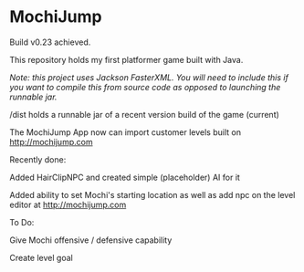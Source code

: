 # MochiJump
Build v0.23 achieved.

This repository holds my first platformer game built with Java.

*Note: this project uses Jackson FasterXML. You will need to include this if you want to compile this from source code as opposed to launching the runnable jar.*

/dist holds a runnable jar of a recent version build of the game (current)

The MochiJump App now can import customer levels built on http://mochijump.com

Recently done:

Added HairClipNPC and created simple (placeholder) AI for it

Added ability to set Mochi's starting location as well as add npc on the level editor at http://mochijump.com

To Do:

Give Mochi offensive / defensive capability

Create level goal 
